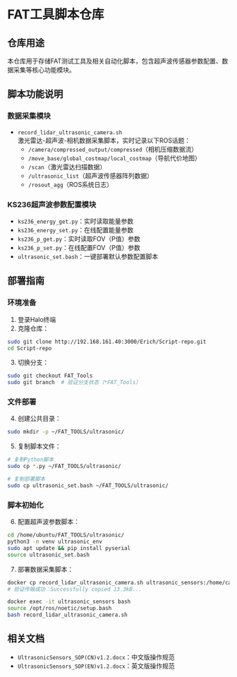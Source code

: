 # FAT工具脚本仓库

## 仓库用途
本仓库用于存储FAT测试工具及相关自动化脚本，包含超声波传感器参数配置、数据采集等核心功能模块。

## 脚本功能说明

### 数据采集模块
- `record_lidar_ultrasonic_camera.sh`  
激光雷达-超声波-相机数据采集脚本，实时记录以下ROS话题：
  - `/camera/compressed_output/compressed`（相机压缩数据流）
  - `/move_base/global_costmap/local_costmap`（导航代价地图）
  - `/scan`（激光雷达扫描数据）
  - `/ultrasonic_list`（超声波传感器阵列数据）
  - `/rosout_agg`（ROS系统日志）

### KS236超声波参数配置模块
- `ks236_energy_get.py`：实时读取能量参数
- `ks236_energy_set.py`：在线配置能量参数
- `ks236_p_get.py`：实时读取FOV（P值）参数
- `ks236_p_set.py`：在线配置FOV（P值）参数
- `ultrasonic_set.bash`：一键部署默认参数配置脚本

## 部署指南

### 环境准备
1. 登录Halo终端
2. 克隆仓库：
```bash
sudo git clone http://192.168.161.40:3000/Erich/Script-repo.git
cd Script-repo
```
3. 切换分支：
```bash
sudo git checkout FAT_Tools
sudo git branch  # 验证分支状态（*FAT_Tools）
```

### 文件部署
4. 创建公共目录：
```bash
sudo mkdir -p ~/FAT_TOOLS/ultrasonic/
```
5. 复制脚本文件：
```bash
# 复制Python脚本
sudo cp *.py ~/FAT_TOOLS/ultrasonic/

# 复制部署脚本
sudo cp ultrasonic_set.bash ~/FAT_TOOLS/ultrasonic/
```

### 脚本初始化
6. 配置超声波参数脚本：
```bash
cd /home/ubuntu/FAT_TOOLS/ultrasonic/
python3 -m venv ultrasonic_env
sudo apt update && pip install pyserial
source ultrasonic_set.bash
```

7. 部署数据采集脚本：
```bash
docker cp record_lidar_ultrasonic_camera.sh ultrasonic_sensors:/home/catkin_ws
# 验证传输成功：Successfully copied 13.3kB...

docker exec -it ultrasonic_sensors bash
source /opt/ros/noetic/setup.bash
bash record_lidar_ultrasonic_camera.sh
```

## 相关文档
- `UltrasonicSensors_SOP(CN)v1.2.docx`：中文版操作规范
- `UltrasonicSensors_SOP(EN)v1.2.docx`：英文版操作规范